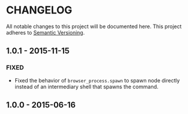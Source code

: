 # CHANGELOG

All notable changes to this project will be documented here.
This project adheres to [Semantic Versioning](http://semver.org/).

## 1.0.1 - 2015-11-15
### FIXED

- Fixed the behavior of `browser_process.spawn` to spawn node
directly instead of an intermediary shell that spawns the command.

## 1.0.0 - 2015-06-16
